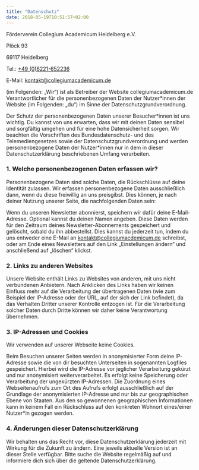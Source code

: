 ```yaml
---
title: "Datenschutz"
date: 2018-05-19T10:51:57+02:00
---
```


Förderverein Collegium Academicum Heidelberg e.V.

Plöck 93

69117 Heidelberg

Tel.: [+49 (0)6221-652236](tel:+4906221652236)

E-Mail: [kontakt@collegiumacademicum.de](mailto:kontakt@collegiumacademicum.de)

(im Folgenden: „Wir“) ist als Betreiber der Website collegiumacademicum.de Verantwortlicher für die personenbezogenen Daten der Nutzer*innen der Website (im Folgenden: „du“) im Sinne der Datenschutzgrundverordnung.

Der Schutz der personenbezogenen Daten unserer Besucher\*innen ist uns wichtig. Du kannst von uns erwarten, dass wir mit deinen Daten sensibel und sorgfältig umgehen und für eine hohe Datensicherheit sorgen. Wir beachten die Vorschriften des Bundesdatenschutz- und des Telemediengesetzes sowie der Datenschutzgrundverordnung und werden personenbezogene Daten der Nutzer*innen nur in dem in dieser Datenschutzerklärung beschriebenen Umfang verarbeiten.

### 1. Welche personenbezogenen Daten erfassen wir?

Personenbezogene Daten sind solche Daten, die Rückschlüsse auf deine Identität zulassen. Wir erfassen personenbezogene Daten ausschließlich dann, wenn du diese freiwillig an uns preisgibst. Dies können, je nach deiner Nutzung unserer Seite, die nachfolgenden Daten sein:

Wenn du unseren Newsletter abonnierst, speichern wir dafür deine E-Mail-Adresse. Optional kannst du deinen Namen angeben. Diese Daten werden für den Zeitraum deines Newsletter-Abonnements gespeichert und gelöscht, sobald du ihn abbestellst. Dies kannst du jederzeit tun, indem du uns entweder eine E-Mail an kontakt@collegiumacdemicum.de schreibst, oder am Ende eines Newsletters auf den Link „Einstellungen ändern“ und anschließend auf „löschen“ klickst.

### 2. Links zu anderen Websites

Unsere Website enthält Links zu Websites von anderen, mit uns nicht verbundenen Anbietern. Nach Anklicken des Links haben wir keinen Einfluss mehr auf die Verarbeitung der übertragenen Daten (wie zum Beispiel der IP-Adresse oder der URL, auf der sich der Link befindet), da das Verhalten Dritter unserer Kontrolle entzogen ist. Für die Verarbeitung solcher Daten durch Dritte können wir daher keine Verantwortung übernehmen.

### 3. IP-Adressen und Cookies

Wir verwenden auf unserer Webseite keine Cookies.

Beim Besuchen unserer Seiten werden in anonymisierter Form deine IP-Adresse sowie die von dir besuchten Unterseiten in sogenannten Logfiles gespeichert. Hierbei wird die IP-Adresse vor jeglicher Verarbeitung gekürzt und nur anonymisiert weiterverarbeitet. Es erfolgt keine Speicherung oder Verarbeitung der ungekürzten IP-Adressen. Die Zuordnung eines Webseitenaufrufs zum Ort des Aufrufs erfolgt ausschließlich auf der Grundlage der anonymisierten IP-Adresse und nur bis zur geographischen Ebene von Staaten. Aus den so gewonnenen geographischen Informationen kann in keinem Fall ein Rückschluss auf den konkreten Wohnort eines/einer Nutzer\*in gezogen werden.

### 4. Änderungen dieser Datenschutzerklärung

Wir behalten uns das Recht vor, diese Datenschutzerklärung jederzeit mit Wirkung für die Zukunft zu ändern. Eine jeweils aktuelle Version ist an dieser Stelle verfügbar. Bitte suche die Website regelmäßig auf und informiere dich sich über die geltende Datenschutzerklärung.

